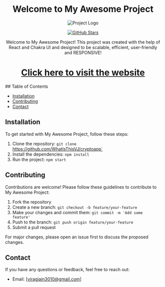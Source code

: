 <h1 align="center">Welcome to My Awesome Project</h1>

<p align="center">
  <img src="https://cryptoapp-logo-url" alt="Project Logo" />
</p>

<p align="center">
  <a href="https://github.com/WhatIsThisVJ/cryptoapp">
    <img src="https://img.shields.io/github/stars/WhatIsThisVJ/cryptoapp?style=social" alt="GitHub Stars" />
  </a>
</p>

<p align="center">
  Welcome to My Awesome Project! This project was created with the help of React and Chakra UI and designed to be scalable, efficient, user-friendly and RESPONSIVE!
</p>
<h1 align="center" >
<a href="cryptoapp-two-sandy.vercel.app/">
    Click here to visit the website
</a>
</h1>
## Table of Contents

- [Installation](#installation)
- [Contributing](#contributing)
- [Contact](#contact)

## Installation

To get started with My Awesome Project, follow these steps:

1. Clone the repository: `git clone `https://github.com/WhatIsThisVJ/cryptoapp`
2. Install the dependencies: `npm install`
3. Run the project: `npm start`

## Contributing

Contributions are welcome! Please follow these guidelines to contribute to My Awesome Project:

1. Fork the repository
2. Create a new branch: `git checkout -b feature/your-feature`
3. Make your changes and commit them: `git commit -m 'Add some feature'`
4. Push to the branch: `git push origin feature/your-feature`
5. Submit a pull request

For major changes, please open an issue first to discuss the proposed changes.

## Contact

If you have any questions or feedback, feel free to reach out:

- Email: [viragjain3010@gmail.com]
